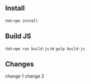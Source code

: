 ## Install

run `npm install`

## Build JS

run `npm run build-js` or `gulp build-js`

## Changes
change 1
change 2
